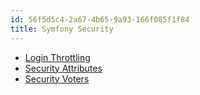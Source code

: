 ```yaml
---
id: 56f5d5c4-2a67-4b65-9a93-166f085f1f84
title: Symfony Security
---
```


-   [Login Throttling](20201117114036-login_throttling)
-   [Security Attributes](20201116121519-symfony_security_attributes)
-   [Security Voters](20201116143401-symfony_security_voters)
